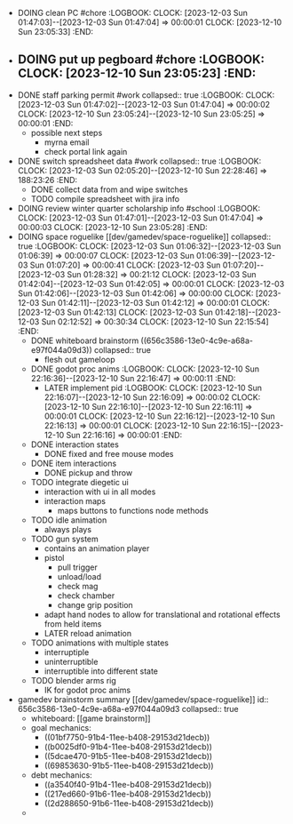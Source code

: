 - DOING clean PC #chore
  :LOGBOOK:
  CLOCK: [2023-12-03 Sun 01:47:03]--[2023-12-03 Sun 01:47:04] =>  00:00:01
  CLOCK: [2023-12-10 Sun 23:05:33]
  :END:
- DOING put up pegboard #chore
  :LOGBOOK:
  CLOCK: [2023-12-10 Sun 23:05:23]
  :END:
	-
- DONE staff parking permit #work
  collapsed:: true
  :LOGBOOK:
  CLOCK: [2023-12-03 Sun 01:47:02]--[2023-12-03 Sun 01:47:04] =>  00:00:02
  CLOCK: [2023-12-10 Sun 23:05:24]--[2023-12-10 Sun 23:05:25] =>  00:00:01
  :END:
	- possible next steps
		- myrna email
		- check portal link again
- DONE switch spreadsheet data #work
  collapsed:: true
  :LOGBOOK:
  CLOCK: [2023-12-03 Sun 02:05:20]--[2023-12-10 Sun 22:28:46] =>  188:23:26
  :END:
	- DONE collect data from and wipe switches
	- TODO compile spreadsheet with jira info
- DOING review winter quarter scholarship info #school
  :LOGBOOK:
  CLOCK: [2023-12-03 Sun 01:47:01]--[2023-12-03 Sun 01:47:04] =>  00:00:03
  CLOCK: [2023-12-10 Sun 23:05:28]
  :END:
- DOING space roguelike [[dev/gamedev/space-roguelike]]
  collapsed:: true
  :LOGBOOK:
  CLOCK: [2023-12-03 Sun 01:06:32]--[2023-12-03 Sun 01:06:39] =>  00:00:07
  CLOCK: [2023-12-03 Sun 01:06:39]--[2023-12-03 Sun 01:07:20] =>  00:00:41
  CLOCK: [2023-12-03 Sun 01:07:20]--[2023-12-03 Sun 01:28:32] =>  00:21:12
  CLOCK: [2023-12-03 Sun 01:42:04]--[2023-12-03 Sun 01:42:05] =>  00:00:01
  CLOCK: [2023-12-03 Sun 01:42:06]--[2023-12-03 Sun 01:42:06] =>  00:00:00
  CLOCK: [2023-12-03 Sun 01:42:11]--[2023-12-03 Sun 01:42:12] =>  00:00:01
  CLOCK: [2023-12-03 Sun 01:42:13]
  CLOCK: [2023-12-03 Sun 01:42:18]--[2023-12-03 Sun 02:12:52] =>  00:30:34
  CLOCK: [2023-12-10 Sun 22:15:54]
  :END:
	- DONE whiteboard brainstorm ((656c3586-13e0-4c9e-a68a-e97f044a09d3))
	  collapsed:: true
		- flesh out gameloop
	- DONE godot proc anims
	  :LOGBOOK:
	  CLOCK: [2023-12-10 Sun 22:16:36]--[2023-12-10 Sun 22:16:47] =>  00:00:11
	  :END:
		- LATER implement pid
		  :LOGBOOK:
		  CLOCK: [2023-12-10 Sun 22:16:07]--[2023-12-10 Sun 22:16:09] =>  00:00:02
		  CLOCK: [2023-12-10 Sun 22:16:10]--[2023-12-10 Sun 22:16:11] =>  00:00:01
		  CLOCK: [2023-12-10 Sun 22:16:12]--[2023-12-10 Sun 22:16:13] =>  00:00:01
		  CLOCK: [2023-12-10 Sun 22:16:15]--[2023-12-10 Sun 22:16:16] =>  00:00:01
		  :END:
	- DONE interaction states
		- DONE fixed and free mouse modes
	- DONE item interactions
		- DONE pickup and throw
	- TODO integrate diegetic ui
		- interaction with ui in all modes
		- interaction maps
			- maps buttons to functions node methods
	- TODO idle animation
		- always plays
	- TODO gun system
		- contains an animation player
		- pistol
			- pull trigger
			- unload/load
			- check mag
			- check chamber
			- change grip position
		- adapt hand nodes to allow for translational and rotational effects from held items
		- LATER reload animation
	- TODO animations with multiple states
		- interruptiple
		- uninterruptible
		- interruptible into different state
	- TODO blender arms rig
		- IK for godot proc anims
- gamedev brainstorm summary [[dev/gamedev/space-roguelike]]
  id:: 656c3586-13e0-4c9e-a68a-e97f044a09d3
  collapsed:: true
	- whiteboard: [[game brainstorm]]
	- goal mechanics:
		- ((01bf7750-91b4-11ee-b408-29153d21decb))
		- ((b0025df0-91b4-11ee-b408-29153d21decb))
		- ((5dcae470-91b5-11ee-b408-29153d21decb))
		- ((69853630-91b5-11ee-b408-29153d21decb))
	- debt mechanics:
		- ((a3540f40-91b4-11ee-b408-29153d21decb))
		- ((217ed660-91b6-11ee-b408-29153d21decb))
		- ((2d288650-91b6-11ee-b408-29153d21decb))
	-